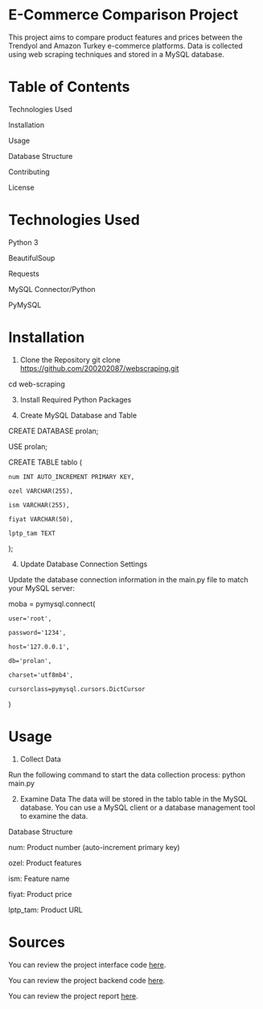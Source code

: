 # E-Commerce Comparison Project
This project aims to compare product features and prices between the Trendyol and Amazon Turkey e-commerce platforms. Data is collected using web scraping techniques and stored in a MySQL database.

# Table of Contents

Technologies Used

Installation

Usage

Database Structure

Contributing

License

# Technologies Used

Python 3

BeautifulSoup

Requests

MySQL Connector/Python

PyMySQL

# Installation

1. Clone the Repository
git clone https://github.com/200202087/webscraping.git

cd web-scraping

3. Install Required Python Packages


4. Create MySQL Database and Table
   
CREATE DATABASE prolan;

USE prolan;

CREATE TABLE tablo (

    num INT AUTO_INCREMENT PRIMARY KEY,
    
    ozel VARCHAR(255),
    
    ism VARCHAR(255),
    
    fiyat VARCHAR(50),
    
    lptp_tam TEXT
    

);

4. Update Database Connection Settings

Update the database connection information in the main.py file to match your MySQL server:

moba = pymysql.connect(

    user='root',
    
    password='1234',
    
    host='127.0.0.1',
    
    db='prolan',
    
    charset='utf8mb4',
    
    cursorclass=pymysql.cursors.DictCursor
    
)

# Usage

1. Collect Data

Run the following command to start the data collection process:
python main.py

2. Examine Data
The data will be stored in the tablo table in the MySQL database. You can use a MySQL client or a database management tool to examine the data.

Database Structure

num: Product number (auto-increment primary key)

ozel: Product features

ism: Feature name

fiyat: Product price

lptp_tam: Product URL


# Sources

You can review the project interface code [here](Arayuz.php).

You can review the project backend code [here](WebScraping.py).

You can review the project report [here](WebScrapingRep.pdf).
